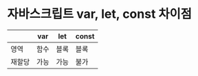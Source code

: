 # 자바스크립트 var, let, const 차이점

|      |  var|  let|const|
|------|-----|-----|-----|
|  영역| 함수| 블록| 블록|
|재할당| 가능| 가능| 불가|


